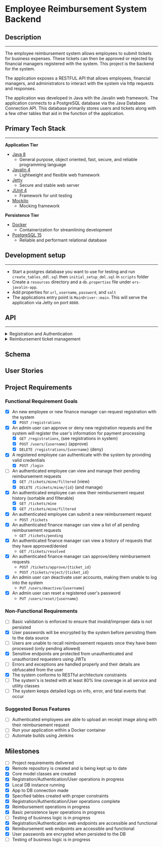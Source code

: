 # Employee Reimbursement System Backend

## Description

<hr/>

The employee reimbursement system allows employees to submit tickets for business expenses. These tickets can then be approved or rejected by financial managers registered with the system. This project is the backend for the system.

The application exposes a RESTFUL API that allows employees, financial managers, and administrators to interact with the system via http requests and responses.

The application was developed in Java with the Javalin web framework. The application connects to a PostgreSQL database via the Java Database Connection API. This database primarily stores users and tickets along with a few other tables that aid in the function of the application. 

## Primary Tech Stack

<hr/>

**Application Tier**
- [Java 8](https://www.oracle.com/java/technologies/java8.html)
  - General purpose, object oriented, fast, secure, and reliable programming language
- [Javalin 4](https://javalin.io/archive/docs/v4.6.X.html)
  - Lightweight and flexible web framework
- [Jetty](https://www.eclipse.org/jetty/documentation.php)
  - Secure and stable web server
- [JUnit 4](https://junit.org/junit4/)
  - Framework for unit testing
- [Mockito](https://site.mockito.org/)
  - Mocking framework

**Persistence Tier**
- [Docker](https://docs.docker.com/)
  - Containerization for streamlining development
- [PostgreSQL 15](https://www.postgresql.org/docs/15/index.html)
  - Reliable and performant relational database


## Development setup

<hr/>

- Start a postgres database you want to use for testing and run `create_tables_ddl.sql` then `initial_setup_dml.sql` in `scripts` folder
- Create a `resources` directory and a `db.properties` file under `ers-javalin-app`.
- Add properties for `url`, `username`, `password`, and `salt`
- The applications entry point is `MainDriver::main`. This will serve the application via Jetty on port `8080`.

## API
<hr/>

<details>
  <summary>
    Registration and Authentication
  </summary>

<p>

**Register an account**

 ```
 POST /registration

 authorization: anyone

body
 {
    "username": "examplename",
    "passwordOne" "12345ABc",
    "passwordTwo" "12345ABc",
    "email": "fake@email.com",
    "givenName": "John",
    "surname": "Doe",
    "roleId": "EMPLOYEE" (EMPLOYEE, MANAGER, ADMIN)
 }
 
 ```

 **Approve Registration**

 ```
 PUT /registration/{username}

 authorization: administrators
 ```
 
 **Login**
 ```
 POST /login

 body
 {
    "username": "jdoe",
    "password": "securePw123",
 }

 response

 {
  token: "example-token-string-asdfghjkl123456"
 }

 ```

 </p>
 
</details>


<details>

<summary>
  Reimbursement ticket management
</summary>

 **Submit Reimbursement Ticket**
 ```
 POST /tickets
 header
 authorization: any logged in (employee, manager, or administrators)

 body
 {
    "amount": "20.00" (greater than 0)
    "description": "lunch with client" (not empty)
    "type": "food" (lodging, travel, food, other)
 }
 ```

</details>


## Schema

## User Stories

## Project Requirements
### Functional Requirement Goals

- [x] An new employee or new finance manager can request registration with the system
  - [x] `POST /registrations` 
- [x] An admin user can approve or deny new registration requests and the system will register the user's information for payment processing
  - [x] `GET /registrations`, (see registrations in system)
  - [x] `POST /users/{username}` (approve)
  - [x] `DELETE /registrations/{username}` (deny)

- [x] A registered employee can authenticate with the system by providing valid credentials
  - [x] `POST /login` 
- [ ] An authenticated employee can view and manage their pending reimbursement requests
  - [x] `GET /tickets/mine/filtered` (view)
  - [x] `DELETE /tickets/mine/{id}` (and manage)
- [x] An authenticated employee can view their reimbursement request history (sortable and filterable)
  - [x] `GET /tickets/mine`
  - [x] `GET /tickets/mine/filtered` 
- [x] An authenticated employee can submit a new reimbursement request
  - `POST /tickets`
- [x] An authenticated finance manager can view a list of all pending reimbursement requests
  - `GET /tickets/pending` 
- [x] An authenticated finance manager can view a history of requests that they have approved/denied
  - `GET /tickets/resolved`
- [x] An authenticated finance manager can approve/deny reimbursement requests
  - `POST /tickets/approve/{ticket_id}`
  - `POST /tickets/reject/{ticket_id}`
- [x] An admin user can deactivate user accounts, making them unable to log into the system
  - `PUT /users/deactive/{username}` 
- [x] An admin user can reset a registered user's password
  - `PUT /users/reset/{username}` 

### Non-Functional Requirements

- [ ] Basic validation is enforced to ensure that invalid/improper data is not persisted
- [x] User passwords will be encrypted by the system before persisting them to the data source
- [ ] Users are unable to recall reimbursement requests once they have been processed (only pending allowed)
- [x] Sensitive endpoints are protected from unauthenticated and unauthorized requesters using JWTs
- [ ] Errors and exceptions are handled properly and their details are obfuscated from the user
- [x] The system conforms to RESTful architecture constraints
- [ ] The system's is tested with at least 80% line coverage in all service and utility classes
- [ ] The system keeps detailed logs on info, error, and fatal events that occur

### Suggested Bonus Features
- [ ] Authenticated employees are able to upload an receipt image along with their reimbursement request
- [ ] Run your application within a Docker container
- [ ] Automate builds using Jenkins
## Milestones

- [ ] Project requirements delivered
- [x] Remote repository is created and is being kept up to date
- [x] Core model classes are created
- [x] Registration/Authentication/User operations in progress
- [x] Local DB instance running
- [x] App to DB connection made
- [x] Specified tables created with proper constraints
- [x] Registration/Authentication/User operations complete
- [x] Reimbursement operations in progress
- [x] Basic persistence layer operations in progress
- [ ] Testing of business logic is in progress
- [x] Registration/Authentication web endpoints are accessible and functional
- [x] Reimbursement web endpoints are accessible and functional
- [x] User passwords are encrypted when persisted to the DB
- [ ] Testing of business logic is in progress
